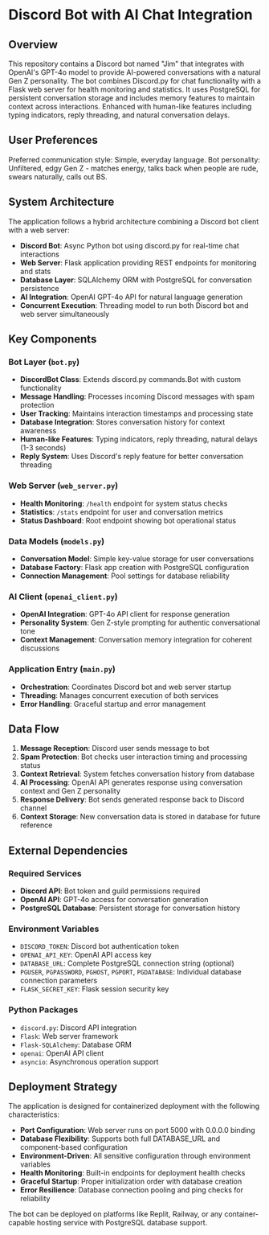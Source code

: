 # Discord Bot with AI Chat Integration

## Overview

This repository contains a Discord bot named "Jim" that integrates with OpenAI's GPT-4o model to provide AI-powered conversations with a natural Gen Z personality. The bot combines Discord.py for chat functionality with a Flask web server for health monitoring and statistics. It uses PostgreSQL for persistent conversation storage and includes memory features to maintain context across interactions. Enhanced with human-like features including typing indicators, reply threading, and natural conversation delays.

## User Preferences

Preferred communication style: Simple, everyday language.
Bot personality: Unfiltered, edgy Gen Z - matches energy, talks back when people are rude, swears naturally, calls out BS.

## System Architecture

The application follows a hybrid architecture combining a Discord bot client with a web server:

- **Discord Bot**: Async Python bot using discord.py for real-time chat interactions
- **Web Server**: Flask application providing REST endpoints for monitoring and stats
- **Database Layer**: SQLAlchemy ORM with PostgreSQL for conversation persistence
- **AI Integration**: OpenAI GPT-4o API for natural language generation
- **Concurrent Execution**: Threading model to run both Discord bot and web server simultaneously

## Key Components

### Bot Layer (`bot.py`)
- **DiscordBot Class**: Extends discord.py commands.Bot with custom functionality
- **Message Handling**: Processes incoming Discord messages with spam protection
- **User Tracking**: Maintains interaction timestamps and processing state
- **Database Integration**: Stores conversation history for context awareness
- **Human-like Features**: Typing indicators, reply threading, natural delays (1-3 seconds)
- **Reply System**: Uses Discord's reply feature for better conversation threading

### Web Server (`web_server.py`)
- **Health Monitoring**: `/health` endpoint for system status checks
- **Statistics**: `/stats` endpoint for user and conversation metrics
- **Status Dashboard**: Root endpoint showing bot operational status

### Data Models (`models.py`)
- **Conversation Model**: Simple key-value storage for user conversations
- **Database Factory**: Flask app creation with PostgreSQL configuration
- **Connection Management**: Pool settings for database reliability

### AI Client (`openai_client.py`)
- **OpenAI Integration**: GPT-4o API client for response generation
- **Personality System**: Gen Z-style prompting for authentic conversational tone
- **Context Management**: Conversation memory integration for coherent discussions

### Application Entry (`main.py`)
- **Orchestration**: Coordinates Discord bot and web server startup
- **Threading**: Manages concurrent execution of both services
- **Error Handling**: Graceful startup and error management

## Data Flow

1. **Message Reception**: Discord user sends message to bot
2. **Spam Protection**: Bot checks user interaction timing and processing status
3. **Context Retrieval**: System fetches conversation history from database
4. **AI Processing**: OpenAI API generates response using conversation context and Gen Z personality
5. **Response Delivery**: Bot sends generated response back to Discord channel
6. **Context Storage**: New conversation data is stored in database for future reference

## External Dependencies

### Required Services
- **Discord API**: Bot token and guild permissions required
- **OpenAI API**: GPT-4o access for conversation generation
- **PostgreSQL Database**: Persistent storage for conversation history

### Environment Variables
- `DISCORD_TOKEN`: Discord bot authentication token
- `OPENAI_API_KEY`: OpenAI API access key
- `DATABASE_URL`: Complete PostgreSQL connection string (optional)
- `PGUSER`, `PGPASSWORD`, `PGHOST`, `PGPORT`, `PGDATABASE`: Individual database connection parameters
- `FLASK_SECRET_KEY`: Flask session security key

### Python Packages
- `discord.py`: Discord API integration
- `Flask`: Web server framework
- `Flask-SQLAlchemy`: Database ORM
- `openai`: OpenAI API client
- `asyncio`: Asynchronous operation support

## Deployment Strategy

The application is designed for containerized deployment with the following characteristics:

- **Port Configuration**: Web server runs on port 5000 with 0.0.0.0 binding
- **Database Flexibility**: Supports both full DATABASE_URL and component-based configuration
- **Environment-Driven**: All sensitive configuration through environment variables
- **Health Monitoring**: Built-in endpoints for deployment health checks
- **Graceful Startup**: Proper initialization order with database creation
- **Error Resilience**: Database connection pooling and ping checks for reliability

The bot can be deployed on platforms like Replit, Railway, or any container-capable hosting service with PostgreSQL database support.